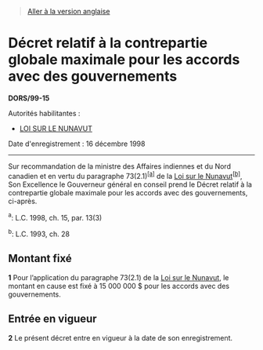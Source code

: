 > [Aller à la version anglaise](/en/Regulations/Statutory%20Orders%20and%20Regulations/99/15.md)

# Décret relatif à la contrepartie globale maximale pour les accords avec des gouvernements

**DORS/99-15**

Autorités habilitantes : 
- [LOI SUR LE NUNAVUT](/fr/Lois/Lois%20du%20Canada/1993/ch.%2028.md)

Date d'enregistrement : 16 décembre 1998

----------

Sur recommandation de la ministre des Affaires indiennes et du Nord canadien et en vertu du paragraphe 73(2.1)<sup><a href='#nbp_SOR-99-15_f_hq_5545'>[a]</a></sup> de la [Loi sur le Nunavut](/fr/Lois/Lois%20du%20Canada/1993/ch.%2028.md)<sup><a href='#nbp_SOR-99-15_f_hq_5546'>[b]</a></sup>, Son Excellence le Gouverneur général en conseil prend le Décret relatif à la contrepartie globale maximale pour les accords avec des gouvernements, ci-après.

<a name='nbp_SOR-99-15_f_hq_5545'><sup>a</sup></a>: L.C. 1998, ch. 15, par. 13(3)<br />

<a name='nbp_SOR-99-15_f_hq_5546'><sup>b</sup></a>: L.C. 1993, ch. 28<br />




## Montant fixé


**1** Pour l’application du paragraphe 73(2.1) de la [Loi sur le Nunavut](/fr/Lois/Lois%20du%20Canada/1993/ch.%2028.md), le montant en cause est fixé à 15 000 000 $ pour les accords avec des gouvernements.




## Entrée en vigueur


**2** Le présent décret entre en vigueur à la date de son enregistrement.


